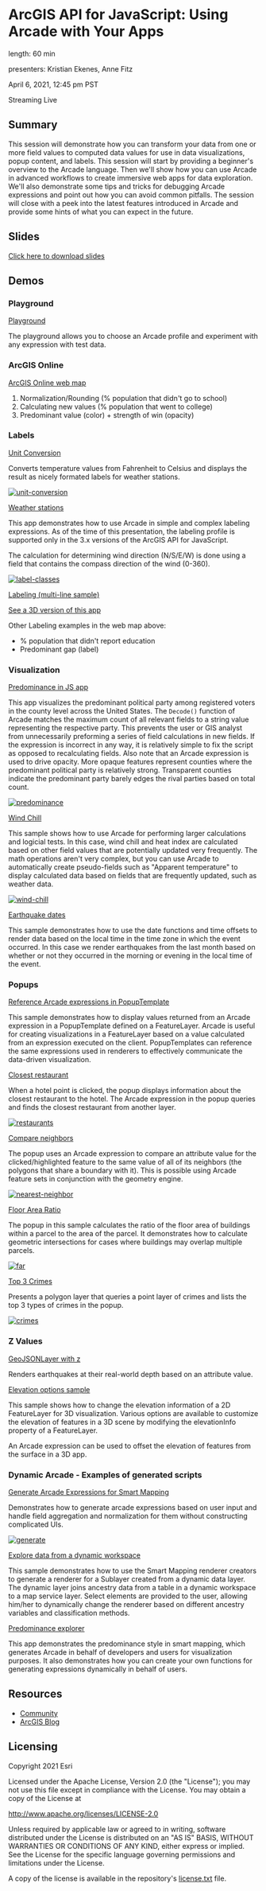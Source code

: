 # ArcGIS API for JavaScript: Using Arcade with Your Apps

length: 60 min

presenters: Kristian Ekenes, Anne Fitz

April 6, 2021, 12:45 pm PST

Streaming Live

## Summary

This session will demonstrate how you can transform your data from one or more field values to computed data values for use in data visualizations, popup content, and labels. This session will start by providing a beginner's overview to the Arcade language. Then we'll show how you can use Arcade in advanced workflows to create immersive web apps for data exploration. We'll also demonstrate some tips and tricks for debugging Arcade expressions and point out how you can avoid common pitfalls. The session will close with a peek into the latest features introduced in Arcade and provide some hints of what you can expect in the future.

## Slides

[Click here to download slides](https://github.com/ekenes/conferences/raw/master/ds-2021/arcade/slides.pptx)

## Demos

### Playground

[Playground](https://developers.arcgis.com/arcade/playground/)

The playground allows you to choose an Arcade profile and experiment with any expression with test data.

### ArcGIS Online

[ArcGIS Online web map](https://jsapi.maps.arcgis.com/home/webmap/viewer.html?webmap=f3f83b97f9c14c1abe79ed49810ba023)

1. Normalization/Rounding (% population that didn't go to school)
2. Calculating new values (% population that went to college)
3. Predominant value (color) + strength of win (opacity)

### Labels

[Unit Conversion](https://ekenes.github.io/conferences/ds-2021/arcade/demos/unit-conversion/)

Converts temperature values from Fahrenheit to Celsius and displays the result as nicely formated labels for weather stations.

[![unit-conversion](images/unit-conversion.png)](https://ekenes.github.io/conferences/ds-2021/arcade/demos/unit-conversion/)

[Weather stations](https://developers.arcgis.com/javascript/latest/sample-code/labels-multiple-classes/index.html)

This app demonstrates how to use Arcade in simple and complex labeling expressions. As of the time of this presentation, the labeling profile is supported only in the 3.x versions of the ArcGIS API for JavaScript.

The calculation for determining wind direction (N/S/E/W) is done using a field that contains the compass direction of the wind (0-360).

[![label-classes](images/label-classes.png)](https://developers.arcgis.com/javascript/latest/sample-code/labels-multiple-classes/index.html)

[Labeling (multi-line sample)]((https://developers.arcgis.com/javascript/latest/sample-code/labels-multiline/index.html))

[See a 3D version of this app](https://developers.arcgis.com/javascript/latest/sample-code/layers-featurelayer-labeling-3d/live/index.html)

Other Labeling examples in the web map above:

- % population that didn't report education
- Predominant gap (label)

### Visualization

[Predominance in JS app](https://ekenes.github.io/conferences/ds-2021/arcade/demos/political-parties/)

This app visualizes the predominant political party among registered voters in the county level across the United States. The `Decode()` function of Arcade matches the maximum count of all relevant fields to a string value representing the respective party. This prevents the user or GIS analyst from unnecessarily preforming a series of field calculations in new fields. If the expression is incorrect in any way, it is relatively simple to fix the script as opposed to recalculating fields. Also note that an Arcade expression is used to drive opacity. More opaque features represent counties where the predominant political party is relatively strong. Transparent counties indicate the predominant party barely edges the rival parties based on total count.

[![predominance](images/predominance.png)](https://ekenes.github.io/conferences/ds-2021/arcade/demos/political-parties/)

[Wind Chill](https://ekenes.github.io/conferences/ds-2021/arcade/demos/wind-chill/)

This sample shows how to use Arcade for performing larger calculations and logicial tests. In this case, wind chill and heat index are calculated based on other field values that are potentially updated very frequently. The math operations aren't very complex, but you can use Arcade to automatically create pseudo-fields such as "Apparent temperature" to display calculated data based on fields that are frequently updated, such as weather data.

[![wind-chill](images/wind-chill.png)](https://ekenes.github.io/conferences/ds-2021/arcade/demos/wind-chill/)

[Earthquake dates](https://ekenes.github.io/esri-js-samples/4/visualization/arcade-time-day/)

This sample demonstrates how to use the date functions and time offsets to render data based on the local time in the time zone in which the event occurred. In this case we render earthquakes from the last month based on whether or not they occurred in the morning or evening in the local time of the event.

### Popups

[Reference Arcade expressions in PopupTemplate](https://ekenes.github.io/conferences/ds-2021/arcade/demos/popup-template/)

This sample demonstrates how to display values returned from an Arcade expression in a PopupTemplate defined on a FeatureLayer. Arcade is useful for creating visualizations in a FeatureLayer based on a value calculated from an expression executed on the client. PopupTemplates can reference the same expressions used in renderers to effectively communicate the data-driven visualization.

[Closest restaurant](https://ekenes.github.io/conferences/ds-2021/arcade/demos/popup-featuresets/closest-restaurant.html)

When a hotel point is clicked, the popup displays information about the closest restaurant to the hotel. The Arcade expression in the popup queries and finds the closest restaurant from another layer.

[![restaurants](images/restaurants.png)](https://ekenes.github.io/conferences/ds-2021/arcade/demos/popup-featuresets/closest-restaurant.html)

[Compare neighbors](https://ekenes.github.io/conferences/ds-2021/arcade/demos/popup-featuresets/compare-neighbors.html)

The popup uses an Arcade expression to compare an attribute value for the clicked/highlighted feature to the same value of all of its neighbors (the polygons that share a boundary with it). This is possible using Arcade feature sets in conjunction with the geometry engine.

[![nearest-neighbor](images/nearest-neighbor.png)](https://ekenes.github.io/conferences/ds-2021/arcade/demos/popup-featuresets/compare-neighbors.html)

[Floor Area Ratio](https://ekenes.github.io/conferences/ds-2021/arcade/demos/popup-featuresets/floor-area-ratio.html)

The popup in this sample calculates the ratio of the floor area of buildings within a parcel to the area of the parcel. It demonstrates how to calculate geometric intersections for cases where buildings may overlap multiple parcels.

[![far](images/far.png)](https://ekenes.github.io/conferences/ds-2021/arcade/demos/popup-featuresets/floor-area-ratio.html)

[Top 3 Crimes](https://ekenes.github.io/conferences/ds-2021/arcade/demos/popup-featuresets/top-3-crimes.html)

Presents a polygon layer that queries a point layer of crimes and lists the top 3 types of crimes in the popup.

[![crimes](images/crimes.png)](https://ekenes.github.io/conferences/ds-2021/arcade/demos/popup-featuresets/top-3-crimes.html)

### Z Values

[GeoJSONLayer with z](https://ycabon.github.io/2019-devsummit-plenary/2_geojson.html)

Renders earthquakes at their real-world depth based on an attribute value.

[Elevation options sample](https://developers.arcgis.com/javascript/latest/sample-code/scene-elevationinfo/live/index.html)

This sample shows how to change the elevation information of a 2D FeatureLayer for 3D visualization. Various options are available to customize the elevation of features in a 3D scene by modifying the elevationInfo property of a FeatureLayer.

An Arcade expression can be used to offset the elevation of features from the surface in a 3D app.

### Dynamic Arcade - Examples of generated scripts

[Generate Arcade Expressions for Smart Mapping](https://ekenes.github.io/conferences/ds-2021/arcade/demos/generate-arcade/)

Demonstrates how to generate arcade expressions based on user input and handle field aggregation and normalization for them without constructing complicated UIs.

[![generate](images/generate.png)](https://ekenes.github.io/conferences/ds-2021/arcade/demos/generate-arcade/)

[Explore data from a dynamic workspace](https://developers.arcgis.com/javascript/latest/sample-code/visualization-sm-sublayer/index.html)

This sample demonstrates how to use the Smart Mapping renderer creators to generate a renderer for a Sublayer created from a dynamic data layer. The dynamic layer joins ancestry data from a table in a dynamic workspace to a map service layer. Select elements are provided to the user, allowing him/her to dynamically change the renderer based on different ancestry variables and classification methods.

[Predominance explorer](https://ekenes.github.io/esri-ts-samples/visualization/smart-mapping/predominance/popup-template/)

This app demonstrates the predominance style in smart mapping, which generates Arcade in behalf of developers and users for visualization purposes. It also demonstrates how you can create your own functions for generating expressions dynamically in behalf of users.

## Resources

* [Community](https://developers.arcgis.com/javascript/latest/community/)
* [ArcGIS Blog](https://www.esri.com/arcgis-blog/)

## Licensing

Copyright 2021 Esri

Licensed under the Apache License, Version 2.0 (the "License");
you may not use this file except in compliance with the License.
You may obtain a copy of the License at

   http://www.apache.org/licenses/LICENSE-2.0

Unless required by applicable law or agreed to in writing, software
distributed under the License is distributed on an "AS IS" BASIS,
WITHOUT WARRANTIES OR CONDITIONS OF ANY KIND, either express or implied.
See the License for the specific language governing permissions and
limitations under the License.

A copy of the license is available in the repository's [license.txt](license.txt) file.